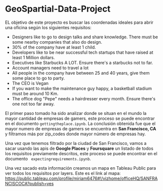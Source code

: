 # GeoSpartial-Data-Project

EL objetivo de este proyecto es buscar las coordenadas ideales para abrir una oficina según los siguientes requisitos:

- Designers like to go to design talks and share knowledge. There must be some nearby companies that also do design.
- 30% of the company have at least 1 child.
- Developers like to be near successful tech startups that have raised at least 1 Million dollars.
- Executives like Starbucks A LOT. Ensure there's a starbucks not to far.
- Account managers need to travel a lot
- All people in the company have between 25 and 40 years, give them some place to go to party.
- The CEO is Vegan
- If you want to make the maintenance guy happy, a basketball stadium must be around 10 Km.
- The office dog "Pepe" needs a hairdresser every month. Ensure there's one not too far away.

El primer paso tomado ha sido analizar donde se situan en el mundo la mayor cantidad de empresas de gamers, este proceso se puede encontrar en el documento ``gettingtheplace.ipynb``. 
La conclusión obtenida fue que el mayor numero de empresas de gamers se encuentra en **San Francisco, CA** y filtramos más por zip_codes donde mayor número de empresas hay.

Una vez que tenemos filtrado por la ciudad de San Francisco, vamos a sacar usando las apis de **Google Places** y **Foursquare** un listado de todos los requisitos previamente descritos, este proceso se puede encontrar en el documento `` expectingrequirements.ipynb``.

Una vez sacado esta información creamos un mapa en Tableau Public para ver todos los requisitos por layers. 
Este es el link al mapa:
https://public.tableau.com/profile/miriam6476#!/vizhome/officeHQ/SANFRANCISCOCA?publish=yes




